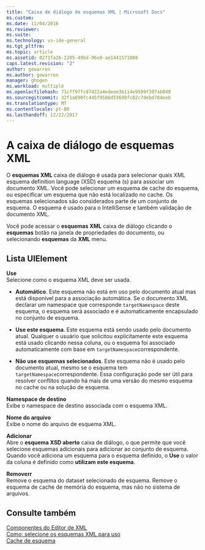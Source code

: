 ```yaml
---
title: "Caixa de diálogo de esquemas XML | Microsoft Docs"
ms.custom: 
ms.date: 11/04/2016
ms.reviewer: 
ms.suite: 
ms.technology: vs-ide-general
ms.tgt_pltfrm: 
ms.topic: article
ms.assetid: 0271fa26-2205-49bd-96e0-ae1441571808
caps.latest.revision: "2"
author: gewarren
ms.author: gewarren
manager: ghogen
ms.workload: multiple
ms.openlocfilehash: 71cff97fc87d22a4edeee3b114e9599f307ab040
ms.sourcegitcommit: 32f1a690fc445f9586d53698fc82c7debd784eeb
ms.translationtype: MT
ms.contentlocale: pt-BR
ms.lasthandoff: 12/22/2017
---
```

# <a name="xml-schemas-dialog-box"></a>A caixa de diálogo de esquemas XML
O **esquemas XML** caixa de diálogo é usada para selecionar quais XML esquema definition language (XSD) esquema (s) para associar um documento XML. Você pode selecionar um esquema de cache do esquema, ou especificar um esquema que não está localizado no cache. Os esquemas selecionados são considerados parte de um conjunto de esquema. O esquema é usado para o IntelliSense e também validação de documento XML.  
  
 Você pode acessar o **esquemas XML** caixa de diálogo clicando o **esquemas** botão na janela de propriedades do documento, ou selecionando **esquemas** da **XML** menu.  
  
## <a name="uielement-list"></a>Lista UIElement  
 **Use**  
 Selecione como o esquema XML deve ser usada.  
  
-   **Automático**. Este esquema não está em uso pelo documento atual mas está disponível para a associação automática. Se o documento XML declarar um namespace que corresponde `targetNamespace` deste esquema, o esquema será associado e é automaticamente encapsulado no conjunto de esquema.  
  
-   **Use este esquema**. Este esquema está sendo usado pelo documento atual. Qualquer o usuário que solicitou explicitamente este esquema está usado clicando nessa coluna, ou o esquema foi associado automaticamente com base em `targetNamespace`correspondente.  
  
-   **Não use esquemas selecionados**. Este esquema não é usado pelo documento atual, mesmo se o esquema tem `targetNamespace`correspondente. Essa configuração pode ser útil para resolver conflitos quando há mais de uma versão do mesmo esquema no cache ou na solução de esquema.  
  
**Namespace de destino**  
Exibe o namespace de destino associada com o esquema XML.  
  
**Nome do arquivo**  
Exibe o nome do arquivo de esquema XML.  
  
**Adicionar**  
Abre o **esquema XSD aberto** caixa de diálogo, o que permite que você selecione esquemas adicionais para adicionar ao conjunto de esquema. Quando você adiciona um esquema para o esquema definido, o **Use** o valor da coluna é definido como **utilizam este esquema**.  
  
**Removerr**  
Remove o esquema do dataset selecionado de esquema. Remove o esquema de cache de memória do esquema, mas não no sistema de arquivos.  
  
## <a name="see-also"></a>Consulte também  
 [Componentes do Editor de XML](../xml-tools/xml-editor-components.md)   
 [Como: selecione os esquemas XML para uso](../xml-tools/how-to-select-the-xml-schemas-to-use.md)   
 [Cache de esquema](../xml-tools/schema-cache.md)